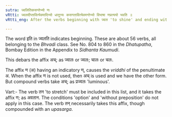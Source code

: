 ```yaml
---
sutra: ज्वलितिकसन्तेभ्यो णः
vRtti: ज्वलदीप्तावित्येवमादिभ्यो धातुभ्यः कसगतावित्येवमन्तेभ्यो विभाषा णप्रत्ययो भवति ॥
vRtti_eng: After the verbs beginning with ज्वल 'to shine' and ending with कस 'to go', when used without a preposition, the affix ण is optionally employed.

---
```

The word इति in ज्वलति indicates beginning. These are about 56 verbs, all belonging to the _Bhvadi_ class. See No. 804 to 860 in the _Dhatupatha_, Bombay Edition in the Appendix to _Sidhanta Kaumudi_.

This debars the affix अच्; as ज्वालः or ज्वलः; चालः or चलः.

The affix ण (अ) having an indicatory ण्, causes the _vriddhi_ of the penultimate अ. When the affix ण is not used, then अच् is used and we have the other form. But compound verbs take अच्; as प्रज्वलः 'luminous'.

Vart:- The verb तन 'to stretch' must be included in this list, and it takes the affix ण; as अवतान. The conditions 'option' and 'without preposition' do not apply in this case. The verb तन् necessarily takes this affix, though compounded with an _upasarga_.